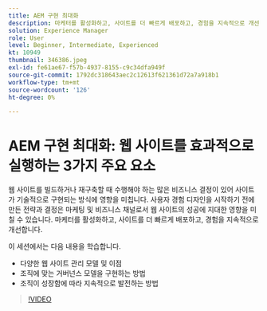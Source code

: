```yaml
---
title: AEM 구현 최대화
description: 마케터를 활성화하고, 사이트를 더 빠르게 배포하고, 경험을 지속적으로 개선합니다.
solution: Experience Manager
role: User
level: Beginner, Intermediate, Experienced
kt: 10949
thumbnail: 346386.jpeg
exl-id: fe61ae67-f57b-4937-8155-c9c34dfa949f
source-git-commit: 1792dc318643aec2c12613f621361d72a7a918b1
workflow-type: tm+mt
source-wordcount: '126'
ht-degree: 0%

---
```


# AEM 구현 최대화: 웹 사이트를 효과적으로 실행하는 3가지 주요 요소

웹 사이트를 빌드하거나 재구축할 때 수행해야 하는 많은 비즈니스 결정이 있어 사이트가 기술적으로 구현되는 방식에 영향을 미칩니다. 사용자 경험 디자인을 시작하기 전에 만든 전략과 결정은 마케팅 및 비즈니스 채널로서 웹 사이트의 성공에 지대한 영향을 미칠 수 있습니다.  마케터를 활성화하고, 사이트를 더 빠르게 배포하고, 경험을 지속적으로 개선합니다.

이 세션에서는 다음 내용을 학습합니다.

* 다양한 웹 사이트 관리 모델 및 이점
* 조직에 맞는 거버넌스 모델을 구현하는 방법
* 조직이 성장함에 따라 지속적으로 발전하는 방법

>[!VIDEO](https://video.tv.adobe.com/v/346386/?quality=12&learn=on)
